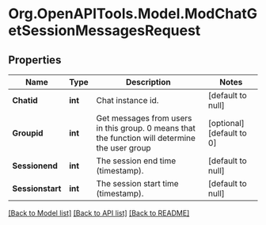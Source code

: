 # Org.OpenAPITools.Model.ModChatGetSessionMessagesRequest

## Properties

Name | Type | Description | Notes
------------ | ------------- | ------------- | -------------
**Chatid** | **int** | Chat instance id. | [default to null]
**Groupid** | **int** | Get messages from users in this group.                                                 0 means that the function will determine the user group | [optional] [default to 0]
**Sessionend** | **int** | The session end time (timestamp). | [default to null]
**Sessionstart** | **int** | The session start time (timestamp). | [default to null]

[[Back to Model list]](../README.md#documentation-for-models) [[Back to API list]](../README.md#documentation-for-api-endpoints) [[Back to README]](../README.md)

